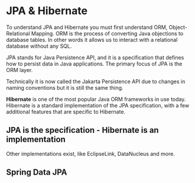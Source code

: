 # JPA & Hibernate

To understand JPA and Hibernate you must first understand ORM, Object-Relational Mapping.
ORM is the process of converting Java objections to database tables.
In other words it allows us to interact with a relational database without any SQL.

JPA stands for Java Persistence API, and it is a specification that defines how to persist data in Java applications.
The primary focus of JPA is the ORM layer.

Technically it is now called the Jakarta Persistence API due to changes in naming conventions but it is still the same thing.

**Hibernate** is one of the most popular Java ORM frameworks in use today. Hibernate is a standard implementation of the JPA specification, with a few additional features that are specific to Hibernate.


 ## JPA is the specification - Hibernate is an implementation

Other implementations exist, like EclipseLink, DataNucleus and more.

## Spring Data JPA

